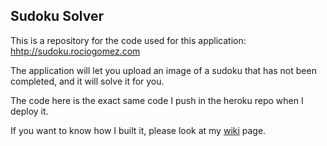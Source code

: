 ## Sudoku Solver

This is a repository for the code used for this application: [hhtp://sudoku.rociogomez.com](sudoku.rociogomez.com)


The application will let you upload an image of a sudoku that has not been completed, and it will solve it for you.

The code here is the exact same code I push in the heroku repo when I deploy it.

If you want to know how I built it, please look at my [wiki](https://github.com/Rociogomezbardon/web_sudoku_solver/wiki) page.
